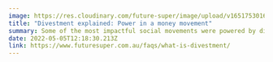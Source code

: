 ```yaml
---
image: https://res.cloudinary.com/future-super/image/upload/v1651753016/student-with-megaphone-wide.png
title: "Divestment explained: Power in a money movement"
summary: Some of the most impactful social movements were powered by divestment. That’s because taking your money back creates systems change.
date: 2022-05-05T12:18:30.213Z
link: https://www.futuresuper.com.au/faqs/what-is-divestment/
---
```

